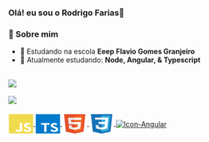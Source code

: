 ### Olá! eu sou o Rodrigo Farias👋

 <h3> 👀 Sobre mim </h3>

- 📖 Estudando na escola **Eeep Flavio Gomes Granjeiro**
- 🔭 Atualmente estudando:  **Node, Angular, & Typescript**

 <div>
  <a href="https://github.com/Rodrigo-Santos-Farias">
   
  <br>
   <img height="180em" src="https://github-readme-stats.vercel.app/api?username=Rodrigo-Santos-Farias&show_icons=true&theme=onedark&include_all_commits=true&count_private=true"/>
  </br> <p></p>
  <img height="180em" src="https://github-readme-stats.vercel.app/api/top-langs/?username=Rodrigo-Santos-Farias&layout=compact&langs_count=7&theme=onedark"/>
</div>
 
 
 <div style="display: inline_block"><br>
  <img align="center" alt="Icon-Js" height="40" width="50" src="https://raw.githubusercontent.com/devicons/devicon/master/icons/javascript/javascript-plain.svg">
  <img align="center" alt="Icon-Ts" height="40" width="50" src="https://raw.githubusercontent.com/devicons/devicon/master/icons/typescript/typescript-plain.svg">
  <img align="center" alt="Icon-HTML" height="40" width="50" src="https://raw.githubusercontent.com/devicons/devicon/master/icons/html5/html5-original.svg">
  <img align="center" alt="Icon-CSS" height="40" width="50" src="https://raw.githubusercontent.com/devicons/devicon/master/icons/css3/css3-original.svg">
  <img align="center" alt="Icon-Angular" height="40" width="50" src="https://cdn.jsdelivr.net/gh/devicons/devicon/icons/angularjs/angularjs-plain.svg">
</div>
  
